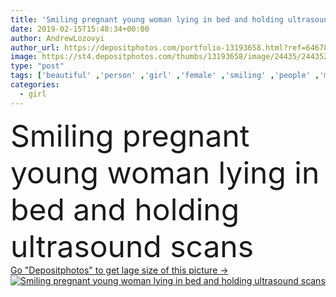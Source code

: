 ```yaml
---
title: 'Smiling pregnant young woman lying in bed and holding ultrasound scans'
date: 2019-02-15T15:48:34+00:00
author: AndrewLozovyi
author_url: https://depositphotos.com/portfolio-13193658.html?ref=64678756
image: https://st4.depositphotos.com/thumbs/13193658/image/24435/244352636/api_thumb_450.jpg?forcejpeg=true
type: "post"
tags: ['beautiful' ,'person' ,'girl' ,'female' ,'smiling' ,'people' ,'morning' ,'caucasian' ,'health' ,'life' ,'healthcare' ,'bed' ,'blanket' ,'rest' ,'resting' ,'relax' ,'home' ,'woman' ,'belly' ,'indoors' ,'attractive' ,'expectation' ,'relaxing' ,'bedroom' ,'mother' ,'tummy' ,'pregnant' ,'pregnancy' ,'awake' ,'parenthood' ,'expectant' ,'maternity' ,'motherhood' ,'young adult' ,'ultrasound scans' ]
categories: 
  - girl
---
```

<div aling="center">
            <font size="60"> Smiling pregnant young woman lying in bed and holding ultrasound scans</font>   
</div>
<div>
    <a href='https://st4.depositphotos.com/thumbs/13193658/image/24435/244352636/api_thumb_450.jpg?forcejpeg=true?ref=64678756' target=_blank > Go "Depositphotos" to get lage size of this picture ->
        <img href='https://st4.depositphotos.com/thumbs/13193658/image/24435/244352636/api_thumb_450.jpg?forcejpeg=true?ref=64678756' src='https://st4.depositphotos.com/13193658/24435/i/950/depositphotos_244352636-stock-photo-smiling-pregnant-young-woman-lying.jpg?forcejpeg=true' alt='Smiling pregnant young woman lying in bed and holding ultrasound scans' >
    </a>
</div>
